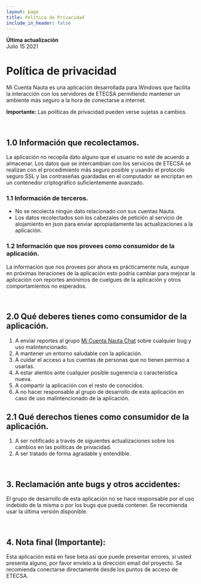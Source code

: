 ```yaml
---
layout: page
title: Política de Privacidad
include_in_header: false
---
```


**Última actualización**  
Julio 15 2021

# Política de privacidad
Mi Cuenta Nauta es una aplicación desarrollada para Windows que facilita la interacción con los servidores de ETECSA permitiendo mantener un ambiente más seguro a la hora de conectarse a internet.

**Importante:** Las políticas de privacidad pueden verse sujetas a cambios.

<br>

## 1.0 Información que recolectamos.
La aplicación no recopila dato alguno que el usuario no esté de acuerdo a almacenar. Los datos que se intercambian con los servicios de ETECSA se realizan con el procedimiento más seguro posible y usando el protocolo seguro SSL y las contraseñas guardadas en el computador se encriptan en un contenedor criptográfico suficientemente avanzado.

### 1.1 Información de terceros.
- No se recolecta ningún dato relacionado con sus cuentas Nauta.
- Los datos recolectados son los cabezales de petición al servicio de alojamiento en json para enviar apropiadamente las actualizaciones a la aplicación.

### 1.2 Información que nos provees como consumidor de la aplicación.
La información que nos provees por ahora es prácticamente nula, aunque en próximas iteraciones de la aplicación esto podría cambiar para mejorar la aplicación con reportes anónimos de cuelgues de la aplicación y otros comportamientos no esperados.

<br>

## 2.0 Qué deberes tienes como consumidor de la aplicación.
1. A enviar reportes al grupo [Mi Cuenta Nauta Chat](https://t.me/micuentanautachat) sobre cualquier bug y uso malintencionado.
2. A mantener un entorno saludable con la aplicación.
3. A cuidar el acceso a tus cuentas de personas que no tienen permiso a usarlas.
4. A estar atentos ante cualquier posible sugerencia o característica nueva.
5. A compartir la aplicación con el resto de conocidos.
6. A no hacer responsable al grupo de desarrollo de esta aplicación en caso de uso malintencionado de la aplicación.

## 2.1 Qué derechos tienes como consumidor de la aplicación.
1. A ser notificado a través de siguientes actualizaciones sobre los cambios en las políticas de privacidad.
2. A ser tratado de forma agradable y entendible.

<br>

## 3. Reclamación ante bugs y otros accidentes:
El grupo de desarrollo de esta aplicación no se hace responsable por el uso indebido de la misma o por los bugs que pueda contener. Se recomienda usar la última versión disponible.

<br>

## 4. Nota final (Importante):
Esta aplicación está en fase beta así que puede presentar errores, si usted presenta alguno, por favor envíelo a la dirección email del proyecto. Se recomienda conectarse directamente desde los puntos de acceso de ETECSA.